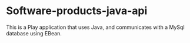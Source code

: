 # Software-products-java-api

This is a Play application that uses Java, and communicates with a MySql database using EBean.
